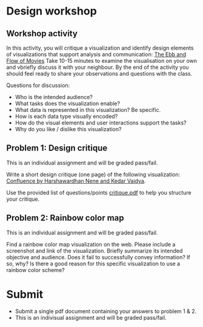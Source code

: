 # Design workshop

## Workshop activity

In this activity, you will critique a visualization and identify design
elements of visualizations that support analysis and communication: [The Ebb and Flow of Movies]
Take 10-15 minutes to examine the visualisation on your own and vbriefly discuss it with your neighbour.
By the end of the activity you should feel ready to share your observations and questions
with the class.

[The Ebb and Flow of Movies]: http://nyti.ms/1OUa2g

Questions for discussion:

* Who is the intended audience?
* What tasks does the visualization enable?
* What data is represented in this visualization? Be specific.
* How is each data type visually encoded?
* How do the visual elements and user interactions support the tasks?
* Why do you like / dislike this visualization?


## Problem 1: Design critique
This is an individual assignment and will be graded pass/fail.

Write a short design critique (one page) of the following visualization: 
[Confluence by Harshawardhan Nene and Kedar Vaidya].

Use the provided list of questions/points [critique.pdf] to help you structure your critique. 

[Confluence by Harshawardhan Nene and Kedar Vaidya]:  http://iibh.apphb.com/
[critique.pdf]: critique.pdf

##  Problem 2: Rainbow color map
This is an individual assignment and will be graded pass/fail.

Find a rainbow color map visualization on the web. Please include a screenshot and link of the visualization.
Briefly summarize its intended objective and audience. Does it fail to successfully convey information? If so, why? Is there a good reason for this specific visualization to use a rainbow color scheme?

# Submit
* Submit a single pdf document containing your answers to problem 1 & 2.
* This is an indivisual assignment and will be graded pass/fail.


